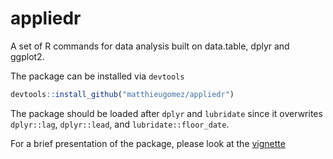 appliedr
======

A set of R commands for data analysis built on data.table, dplyr and ggplot2.

The package can be installed via `devtools`

````R
devtools::install_github("matthieugomez/appliedr")
````

The package should be loaded after `dplyr`  and `lubridate` since it overwrites `dplyr::lag`, `dplyr::lead`, and `lubridate::floor_date`.

For a brief presentation of the package, please look at the [vignette](vignettes/main.Rmd)

